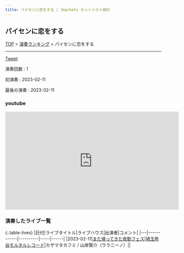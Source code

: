```yaml
---
title: パイセンに恋をする | 3markets セットリスト統計
---
```

## パイセンに恋をする


[TOP](/setlist/) > [演奏ランキング](songs.html) > パイセンに恋をする

___

<a href="https://twitter.com/share?ref_src=twsrc%5Etfw" data-text="3markets[ ]セットリスト > パイセンに恋をする" class="twitter-share-button" data-via="3markets" data-hashtags="3markets" data-related="3markets" data-show-count="false">Tweet</a>

演奏回数
: 1

初演奏
: 2023-02-11

最後の演奏
: 2023-02-11





### youtube
<iframe width="560" height="315" src="https://www.youtube.com/embed/jwqmvPSmdis" title="YouTube video player" frameborder="0" allow="accelerometer; autoplay; clipboard-write; encrypted-media; gyroscope; picture-in-picture; web-share" allowfullscreen></iframe>







### 演奏したライブ一覧

{:.table-lives}
|日付|ライブタイトル|ライブハウス|出演者|コメント|
|---|------------|----------|-----|------|
|<span class="nowrap">2023-02-11</span>|[また帰ってきた夜勤フェス](live054.html)|[埼玉熊谷モルタルレコード](livehouse051.html)|カザマタカフミ / 山岸賢介（ウラニーノ）||



<script async src="https://platform.twitter.com/widgets.js" charset="utf-8"></script>